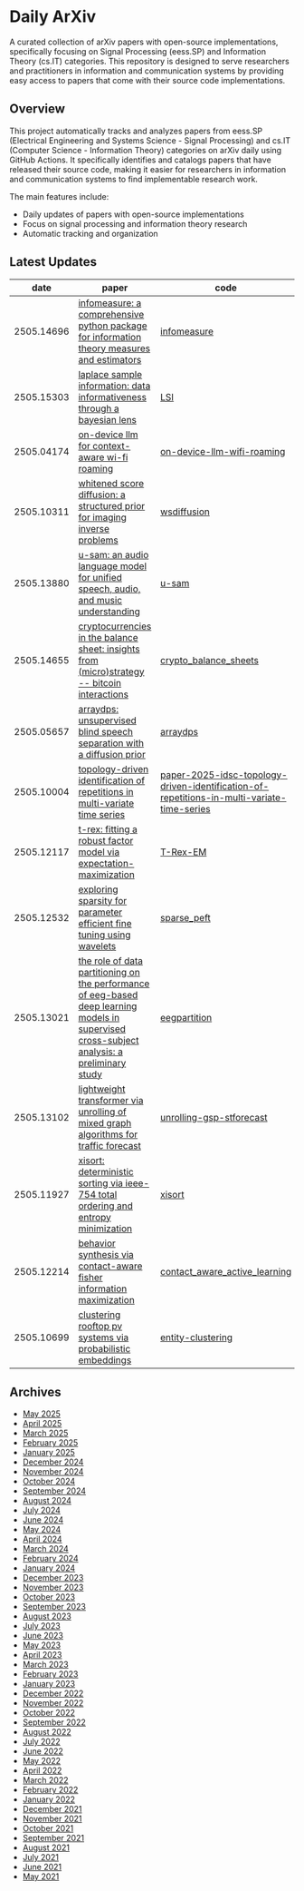 # Daily ArXiv

A curated collection of arXiv papers with open-source implementations, specifically focusing on Signal Processing (eess.SP) and Information Theory (cs.IT) categories. This repository is designed to serve researchers and practitioners in information and communication systems by providing easy access to papers that come with their source code implementations.

## Overview
This project automatically tracks and analyzes papers from eess.SP (Electrical Engineering and Systems Science - Signal Processing) and cs.IT (Computer Science - Information Theory) categories on arXiv daily using GitHub Actions. It specifically identifies and catalogs papers that have released their source code, making it easier for researchers in information and communication systems to find implementable research work.

The main features include:
- Daily updates of papers with open-source implementations
- Focus on signal processing and information theory research
- Automatic tracking and organization

## Latest Updates 
|date|paper|code|
|---|---|---|
|2505.14696|[infomeasure: a comprehensive python package for information theory measures and estimators](https://arxiv.org/abs/2505.14696)|[infomeasure](https://github.com/cbueth/infomeasure)|
|2505.15303|[laplace sample information: data informativeness through a bayesian lens](https://arxiv.org/abs/2505.15303)|[LSI](https://github.com/TUM-AIMED/LSI)|
|2505.04174|[on-device llm for context-aware wi-fi roaming](https://arxiv.org/abs/2505.04174)|[on-device-llm-wifi-roaming](https://github.com/abman23/on-device-llm-wifi-roaming)|
|2505.10311|[whitened score diffusion: a structured prior for imaging inverse problems](https://arxiv.org/abs/2505.10311)|[wsdiffusion](https://github.com/jeffreyalido/wsdiffusion)|
|2505.13880|[u-sam: an audio language model for unified speech, audio, and music understanding](https://arxiv.org/abs/2505.13880)|[u-sam](https://github.com/honee-w/u-sam)|
|2505.14655|[cryptocurrencies in the balance sheet: insights from (micro)strategy -- bitcoin interactions](https://arxiv.org/abs/2505.14655)|[crypto_balance_sheets](https://github.com/financialcomputingucl/crypto_balance_sheets)|
|2505.05657|[arraydps: unsupervised blind speech separation with a diffusion prior](https://arxiv.org/abs/2505.05657)|[arraydps](https://github.com/arraydps/arraydps)|
|2505.10004|[topology-driven identification of repetitions in multi-variate time series](https://arxiv.org/abs/2505.10004)|[paper-2025-idsc-topology-driven-identification-of-repetitions-in-multi-variate-time-series](https://github.com/JRC-ISIA/paper-2025-idsc-topology-driven-identification-of-repetitions-in-multi-variate-time-series)|
|2505.12117|[t-rex: fitting a robust factor model via expectation-maximization](https://arxiv.org/abs/2505.12117)|[T-Rex-EM](https://github.com/dance858/T-Rex-EM)|
|2505.12532|[exploring sparsity for parameter efficient fine tuning using wavelets](https://arxiv.org/abs/2505.12532)|[sparse_peft](https://github.com/bilican/sparse_peft)|
|2505.13021|[the role of data partitioning on the performance of eeg-based deep learning models in supervised cross-subject analysis: a preliminary study](https://arxiv.org/abs/2505.13021)|[eegpartition](https://github.com/medmaxlab/eegpartition)|
|2505.13102|[lightweight transformer via unrolling of mixed graph algorithms for traffic forecast](https://arxiv.org/abs/2505.13102)|[unrolling-gsp-stforecast](https://github.com/singularityundefined/unrolling-gsp-stforecast)|
|2505.11927|[xisort: deterministic sorting via ieee-754 total ordering and entropy minimization](https://arxiv.org/abs/2505.11927)|[xisort](https://github.com/farukalpay/xisort)|
|2505.12214|[behavior synthesis via contact-aware fisher information maximization](https://arxiv.org/abs/2505.12214)|[contact_aware_active_learning](https://github.com/ialab-yale/contact_aware_active_learning)|
|2505.10699|[clustering rooftop pv systems via probabilistic embeddings](https://arxiv.org/abs/2505.10699)|[entity-clustering](https://github.com/kabolat/entity-clustering)|


## Archives
- [May 2025](archives/2025/05.md)
- [April 2025](archives/2025/04.md)
- [March 2025](archives/2025/03.md)
- [February 2025](archives/2025/02.md)
- [January 2025](archives/2025/01.md)
- [December 2024](archives/2024/12.md)
- [November 2024](archives/2024/11.md)
- [October 2024](archives/2024/10.md)
- [September 2024](archives/2024/09.md)
- [August 2024](archives/2024/08.md)
- [July 2024](archives/2024/07.md)
- [June 2024](archives/2024/06.md)
- [May 2024](archives/2024/05.md)
- [April 2024](archives/2024/04.md)
- [March 2024](archives/2024/03.md)
- [February 2024](archives/2024/02.md)
- [January 2024](archives/2024/01.md)
- [December 2023](archives/2023/12.md)
- [November 2023](archives/2023/11.md)
- [October 2023](archives/2023/10.md)
- [September 2023](archives/2023/09.md)
- [August 2023](archives/2023/08.md)
- [July 2023](archives/2023/07.md)
- [June 2023](archives/2023/06.md)
- [May 2023](archives/2023/05.md)
- [April 2023](archives/2023/04.md)
- [March 2023](archives/2023/03.md)
- [February 2023](archives/2023/02.md)
- [January 2023](archives/2023/01.md)
- [December 2022](archives/2022/12.md)
- [November 2022](archives/2022/11.md)
- [October 2022](archives/2022/10.md)
- [September 2022](archives/2022/09.md)
- [August 2022](archives/2022/08.md)
- [July 2022](archives/2022/07.md)
- [June 2022](archives/2022/06.md)
- [May 2022](archives/2022/05.md)
- [April 2022](archives/2022/04.md)
- [March 2022](archives/2022/03.md)
- [February 2022](archives/2022/02.md)
- [January 2022](archives/2022/01.md)
- [December 2021](archives/2021/12.md)
- [November 2021](archives/2021/11.md)
- [October 2021](archives/2021/10.md)
- [September 2021](archives/2021/09.md)
- [August 2021](archives/2021/08.md)
- [July 2021](archives/2021/07.md)
- [June 2021](archives/2021/06.md)
- [May 2021](archives/2021/05.md)
